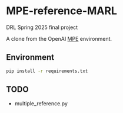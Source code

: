 # MPE-reference-MARL
DRL Spring 2025 final project

A clone from the OpenAI [MPE](https://github.com/openai/multiagent-particle-envs) environment.

## Environment
```bash
pip install -r requirements.txt
```

## TODO
- multiple_reference.py